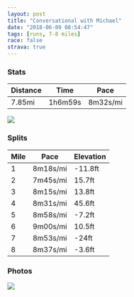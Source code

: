 ```yaml
---
layout: post
title: "Conversational with Michael"
date: "2018-06-09 08:54:47"
tags: [runs, 7-8 miles]
race: false
strava: true
---
```


### Stats

| Distance | Time | Pace |
|----------|------|------|
|7.85mi|1h6m59s|8m32s/mi|

<img src='https://maps.googleapis.com/maps/api/staticmap?maptype=roadmap&path=enc:mxrwFzkqbMz@qC_FmDHmEi`@eX}BEio@ce@{MuFoLuKyLkEgD}EqLgFqNqMeBt@_B~JyBmBgDdEmBxLmErJm@fHmTbCyFoB{B}FsKwLsDwAcGjAgG{I}NiDoPuMgCeEu@yNyZaTeKwAoGhBcPeNgLXCxCdDtH^zUpL|IbDtFpHlArF~MnF`ChJoAlL`MdHR~TnZdNZnDhIhMhGvL`P&key=AIzaSyC1MId7bFpkLXNAaYhBSTb8jLyiSqzbDtM&size=800x800&markers=color:yellow|label:S|40.73367,-73.98606&markers=color:green|label:F|40.769729999999996,-73.97969999999997'>

### Splits

| Mile | Pace | Elevation |
|------|------|-----------|
|1|8m18s/mi|-11.8ft|
|2|7m45s/mi|15.7ft|
|3|8m15s/mi|13.8ft|
|4|8m31s/mi|45.6ft|
|5|8m58s/mi|-7.2ft|
|6|9m00s/mi|10.5ft|
|7|8m53s/mi|-24ft|
|8|8m37s/mi|-3.6ft|

### Photos
<img src='https://dgtzuqphqg23d.cloudfront.net/5LxLnmIXJdQPfHR76KrMnckqU1tPq9FWt_pcNN7fhgk-577x768.jpg'>
